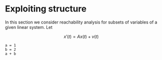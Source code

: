 # Exploiting structure

In this section we consider reachability analysis for subsets of variables
of a given linear system. Let

```math
x'(t) = Ax(t) + v(t)
```

```@example
a = 1
b = 2
a + b
```
